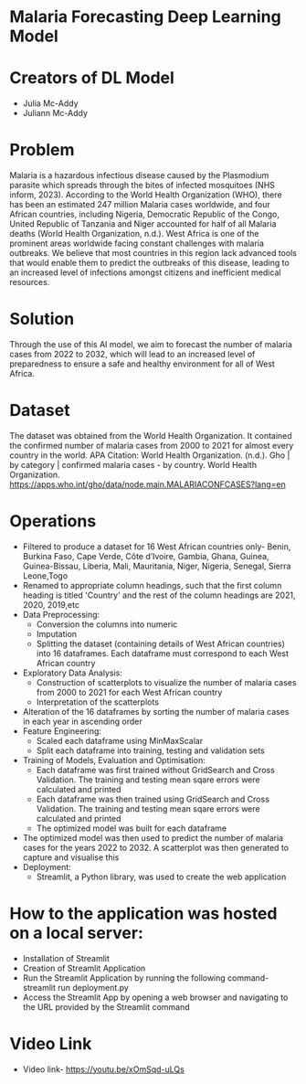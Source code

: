 # Malaria Forecasting Deep Learning Model

# Creators of DL Model
- Julia Mc-Addy
- Juliann Mc-Addy

# Problem
Malaria is a hazardous infectious disease caused by the Plasmodium parasite which spreads through the bites of infected mosquitoes (NHS inform, 2023). According to the World Health Organization (WHO), there has been an estimated 247 million Malaria cases worldwide, and four African countries, including Nigeria, Democratic Republic of the Congo, United Republic of Tanzania and Niger accounted for half of all Malaria deaths (World Health Organization, n.d.). West Africa is one of the prominent areas worldwide facing constant challenges with malaria outbreaks. We believe that most countries in this region lack advanced tools that would enable them to predict the outbreaks of this disease, leading to an increased level of infections amongst citizens and inefficient medical resources.

# Solution
Through the use of this AI model, we aim to forecast the number of malaria cases from 2022 to 2032, which will lead to an increased level of preparedness to ensure a safe and healthy environment for all of West Africa.

# Dataset
The dataset was obtained from the World Health Organization. It contained the confirmed number of malaria cases from 2000 to 2021 for almost every country in the world. 
APA Citation: World Health Organization. (n.d.). Gho | by category | confirmed malaria cases - by country. World Health Organization. https://apps.who.int/gho/data/node.main.MALARIACONFCASES?lang=en 

# Operations
- Filtered to produce a dataset for 16 West African countries only- Benin, Burkina Faso, Cape Verde, Côte d’Ivoire, Gambia, Ghana, Guinea, Guinea-Bissau, Liberia, Mali, Mauritania, Niger, Nigeria, Senegal, Sierra Leone,Togo
- Renamed to appropriate column headings, such that the first column heading is titled 'Country' and the rest of the column headings are 2021, 2020, 2019,etc
- Data Preprocessing:
    - Conversion the columns into numeric
    - Imputation
    - Splitting  the dataset (containing details of West African countries) into 16 dataframes. Each dataframe must correspond to each West African country
- Exploratory Data Analysis:
    - Construction of scatterplots to visualize the number of malaria cases from 2000 to 2021 for each West African country
    - Interpretation of the scatterplots
- Alteration of the 16 dataframes by sorting the number of malaria cases in each year in ascending order
- Feature Engineering:
    - Scaled each dataframe using MinMaxScalar
    - Split each dataframe into training, testing and validation sets
- Training of Models, Evaluation and Optimisation:
    - Each dataframe was first trained without GridSearch and Cross Validation. The training and testing mean sqare errors were calculated and printed
    - Each dataframe was then trained using GridSearch and Cross Validation. The training and testing mean sqare errors were calculated and printed
    - The optimized model was built for each dataframe
- The optimized model was then used to predict the number of malaria cases for the years 2022 to 2032. A scatterplot was then generated to capture and visualise this
- Deployment:
    - Streamlit, a Python library, was used to create the web application
      
# How to the application was hosted on a local server:
- Installation of Streamlit
- Creation of Streamlit Application
- Run the Streamlit Application by running the following command- streamlit run deployment.py
- Access the Streamlit App by opening a web browser and navigating to the URL provided by the Streamlit command

# Video Link
- Video link- https://youtu.be/xOmSqd-uLQs
    
